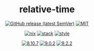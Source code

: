 <div align="center">

# relative-time

[![GitHub release (latest SemVer)](https://img.shields.io/github/v/release/tbidne/relative-time?include_prereleases&sort=semver)](https://github.com/tbidne/relative-time/releases/)
[![MIT](https://img.shields.io/github/license/tbidne/relative-time?color=blue)](https://opensource.org/licenses/MIT)

[![nix](https://img.shields.io/github/workflow/status/tbidne/relative-time/nix/main?label=nix%209.2.2&&logo=nixos&logoColor=85c5e7&labelColor=2f353c)](https://github.com/tbidne/relative-time/actions/workflows/nix_ci.yaml)
[![stack](https://img.shields.io/github/workflow/status/tbidne/relative-time/stack/main?label=stack%2018.24&logoColor=white&labelColor=2f353c)](https://github.com/tbidne/relative-time/actions/workflows/stack_ci.yaml)
[![style](https://img.shields.io/github/workflow/status/tbidne/relative-time/style/main?label=style&logoColor=white&labelColor=2f353c)](https://github.com/tbidne/relative-time/actions/workflows/style_ci.yaml)

[![8.10.7](https://img.shields.io/github/workflow/status/tbidne/relative-time/8.10.7/main?label=8.10.7&logo=haskell&logoColor=904d8c&labelColor=2f353c)](https://github.com/tbidne/relative-time/actions/workflows/cabal_ci.yaml)
[![9.0.2](https://img.shields.io/github/workflow/status/tbidne/relative-time/9.0.2/main?label=9.0.2&logo=haskell&logoColor=904d8c&labelColor=2f353c)](https://github.com/tbidne/relative-time/actions/workflows/ghc_9-0-2.yaml)
[![9.2.2](https://img.shields.io/github/workflow/status/tbidne/relative-time/9.2.2/main?label=9.2.2&logo=haskell&logoColor=904d8c&labelColor=2f353c)](https://github.com/tbidne/relative-time/actions/workflows/ghc_9-2-2.yaml)

</div>